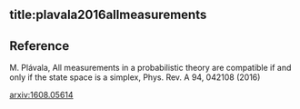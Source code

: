 title:plavala2016allmeasurements
---

## Reference

M. Plávala, All measurements in a probabilistic theory are compatible if and only if the state space is a simplex, Phys. Rev. A 94, 042108 (2016)


[arxiv:1608.05614](https://arxiv.org/abs/1608.05614)
